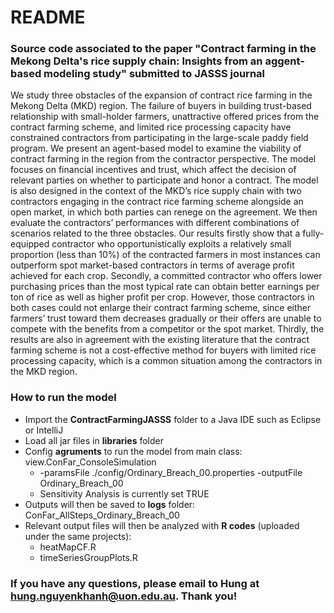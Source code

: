 # README # 

### Source code associated to the paper "Contract farming in the Mekong Delta's rice supply chain: Insights from an aggent-based modeling study" submitted to JASSS journal

We study three obstacles of the expansion of contract rice farming in the Mekong Delta (MKD) region. The failure of buyers in building trust-based relationship with small-holder farmers, unattractive offered prices from the contract farming scheme, and limited rice processing capacity have constrained contractors from participating in the large-scale paddy field program. We present an agent-based model to examine the viability of contract farming in the region from the contractor perspective. The model focuses on financial incentives and trust, which affect the decision of relevant parties on whether to participate and honor a contract. The model is also designed in the context of the MKD’s rice supply chain with two contractors engaging in the contract rice farming scheme alongside an open market, in which both parties can renege on the agreement. We then evaluate the contractors’ performances with different combinations of scenarios related to the three obstacles. Our results firstly show that a fully-equipped contractor who opportunistically exploits a relatively small proportion (less than 10%) of the contracted farmers in most instances can outperform spot market-based contractors in terms of average profit achieved for each crop. Secondly, a committed contractor who offers lower purchasing prices than the most typical rate can obtain better earnings per ton of rice as well as higher profit per crop. However, those contractors in both cases could not enlarge their contract farming scheme, since either farmers’ trust toward them decreases gradually or their offers are unable to compete with the benefits from a competitor or the spot market. Thirdly, the results are also in agreement with the existing literature that the contract farming scheme is not a cost-effective method for buyers with limited rice processing capacity, which is a common situation among the contractors in the MKD region.

### How to run the model 

- Import the **ContractFarmingJASSS** folder to a Java IDE such as Eclipse or IntelliJ
- Load all jar files in **libraries** folder
- Config **agruments** to run the model from main class: view.ConFar_ConsoleSimulation 
  + -paramsFile ./config/Ordinary_Breach_00.properties -outputFile Ordinary_Breach_00
  + Sensitivity Analysis is currently set TRUE
- Outputs will then be saved to **logs** folder: ConFar_AllSteps_Ordinary_Breach_00
- Relevant output files will then be analyzed with **R codes** (uploaded under the same projects): 
  + heatMapCF.R
  + timeSeriesGroupPlots.R
  
### If you have any questions, please email to Hung at hung.nguyenkhanh@uon.edu.au. Thank you!
